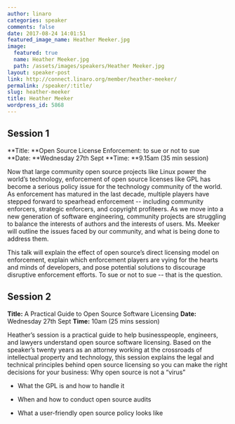 ```yaml
---
author: linaro
categories: speaker
comments: false
date: 2017-08-24 14:01:51
featured_image_name: Heather Meeker.jpg
image:
  featured: true
  name: Heather Meeker.jpg
  path: /assets/images/speakers/Heather Meeker.jpg
layout: speaker-post
link: http://connect.linaro.org/member/heather-meeker/
permalink: /speaker/:title/
slug: heather-meeker
title: Heather Meeker
wordpress_id: 5868
---
```


## Session 1


**Title: **Open Source License Enforcement: to sue or not to sue
**Date: **Wednesday 27th Sept
**Time: **9.15am (35 min session)

Now that large community open source projects like Linux power the world’s technology, enforcement of open source licenses like GPL has become a serious policy issue for the technology community of the world. As enforcement has matured in the last decade, multiple players have stepped forward to spearhead enforcement -- including community enforcers, strategic enforcers, and copyright profiteers. As we move into a new generation of software engineering, community projects are struggling to balance the interests of authors and the interests of users. Ms. Meeker will outline the issues faced by our community, and what is being done to address them.

This talk will explain the effect of open source’s direct licensing model on enforcement, explain which enforcement players are vying for the hearts and minds of developers, and pose potential solutions to discourage disruptive enforcement efforts. To sue or not to sue -- that is the question.


## Session 2


**Title:** A Practical Guide to Open Source Software Licensing
**Date:** Wednesday 27th Sept
**Time:** 10am (25 mins session)

Heather’s session is a practical guide to help businesspeople, engineers, and lawyers understand open source software licensing. Based on the speaker’s twenty years as an attorney working at the crossroads of intellectual property and technology, this session explains the legal and technical principles behind open source licensing so you can make the right decisions for your business:
Why open source is not a “virus”



 	
  * What the GPL is and how to handle it

 	
  * When and how to conduct open source audits

 	
  * What a user-friendly open source policy looks like